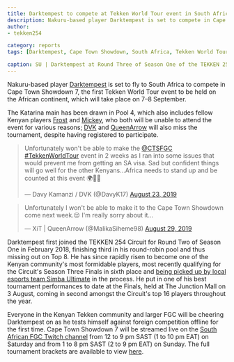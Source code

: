 ```yaml
---
title: Darktempest to compete at Tekken World Tour event in South Africa
description: Nakuru-based player Darktempest is set to compete in Cape Town Showdown 7, the first Tekken World Tour event to be held on the African continent, taking place on 7–8 September 2019.
author:
- tekken254

category: reports
tags: [Darktempest, Cape Town Showdown, South Africa, Tekken World Tour]

caption: SU | Darktempest at Round Three of Season One of the TEKKEN 254 Circuit on 10 March 2018
---
```

<p>Nakuru-based player <a href="/circuit/tekken/profile.html?id=0749083" target="_blank">Darktempest</a> is set to fly to South Africa to compete in Cape Town Showdown 7, the first Tekken World Tour event to be held on the African continent, which will take place on 7–8 September.</p>
<p>The Katarina main has been drawn in Pool 4, which also includes fellow Kenyan players <a href="/circuit/tekken/profile.html?id=4644523" target="_blank">Frost</a> and <a href="/circuit/tekken/profile.html?id=2907096" target="_blank">Mickey</a>, who both will be unable to attend the event for various reasons; <a href="/circuit/tekken/profile.html?id=4644523" target="_blank">DVK</a> and <a href="/circuit/tekken/profile.html?id=4455946" target="_blank">QueenArrow</a> will also miss the tournament, despite having registered to participate.</p>

<div class="d-flex justify-content-center">
    <blockquote class="twitter-tweet"><p lang="en" dir="ltr">Unfortunately won&#39;t be able to make the <a href="https://twitter.com/CTSFGC?ref_src=twsrc%5Etfw">@CTSFGC</a> <a href="https://twitter.com/hashtag/TekkenWorldTour?src=hash&amp;ref_src=twsrc%5Etfw">#TekkenWorldTour</a> event in 2 weeks as I ran into some issues that would prevent me from getting an SA visa. Sad but confident things will go well for the other Kenyans…Africa needs to stand up and be counted at this event 🌍👊🏿</p>&mdash; Davy Kamanzi / DVK (@DavyK17) <a href="https://twitter.com/DavyK17/status/1164875464927784960?ref_src=twsrc%5Etfw">August 23, 2019</a></blockquote>
</div>
<div class="d-flex justify-content-center">
    <script async src="https://platform.twitter.com/widgets.js" charset="utf-8"></script>
    <blockquote class="twitter-tweet"><p lang="en" dir="ltr">Unfortunately I won&#39;t be able to make it to the Cape Town Showdown come next week.😔 I&#39;m really sorry about it...</p>&mdash; XiT | QueenArrow (@MalikaSiheme98) <a href="https://twitter.com/MalikaSiheme98/status/1167120120776445953?ref_src=twsrc%5Etfw">August 29, 2019</a></blockquote>
    <script async src="https://platform.twitter.com/widgets.js" charset="utf-8"></script>
</div>

<p>Darktempest first joined the TEKKEN 254 Circuit for Round Two of Season One in February 2018, finishing third in his round-robin pool and thus missing out on Top 8. He has since rapidly risen to become one of the Kenyan community's most formidable players, most recently qualifying for the Circuit's Season Three Finals in sixth place and <a href="https://www.instagram.com/p/BzKbuZqHaN6/" target="_blank">being picked up by local esports team Simba Ultimate</a> in the process. He put in one of his best tournament performances to date at the Finals, held at The Junction Mall on 3 August, coming in second amongst the Circuit's top 16 players throughout the year.</p>
<p>Everyone in the Kenyan Tekken community and larger FGC will be cheering Darktempest on as he tests himself against foreign competition offline for the first time. Cape Town Showdown 7 will be streamed live on the <a href="https://www.twitch.tv/southafricanfgc" target="_blank">South African FGC Twitch channel</a> from 12 to 9 pm SAST (1 to 10 pm EAT) on Saturday and from 1 to 8 pm SAST (2 to 9 pm EAT) on Sunday. The full tournament brackets are available to view <a href="https://smash.gg/tournament/cape-town-showdown-7/events/cape-town-showdown-7/brackets" target="_blank">here</a>.</p>